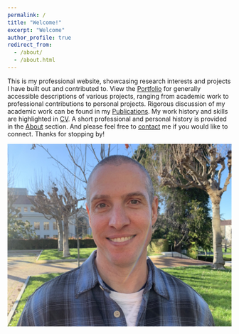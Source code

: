 ```yaml
---
permalink: /
title: "Welcome!"
excerpt: "Welcome"
author_profile: true
redirect_from: 
  - /about/
  - /about.html
---
```


This is my professional website, showcasing research interests and projects I have built out and contributed to. View the [Portfolio](https://chris-warner-ii.github.io/portfolio/) for generally accessible descriptions of various projects, ranging from academic work to professional contributions to personal projects. Rigorous discussion of my academic work can be found in my [Publications](https://chris-warner-ii.github.io/publications/). My work history and skills are highlighted in [CV](https://chris-warner-ii.github.io/cv/). A short professional and personal history is provided in the [About](https://chris-warner-ii.github.io/bio/) section. And please feel free to [contact](https://chris-warner-ii.github.io/contact/) me if you would like to connect. Thanks for stopping by!

<!-- Photo of me here -->
<img src='/images/Warner_HS2.jpg'><br/>